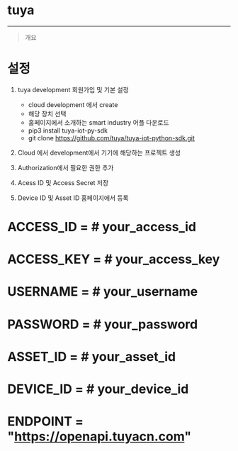 # tuya
------------
> 개요
>
>
>
>
>
>
>

# 설정
1. tuya development 회원가입 및 기본 설정
   * cloud development 에서 create
   * 해당 장치 선택
   * 홈페이지에서 소개하는 smart industry 어플 다운로드 
   * pip3 install tuya-iot-py-sdk
   * git clone https://github.com/tuya/tuya-iot-python-sdk.git

2. Cloud 에서 development에서 기기에 해당하는 프로젝트 생성

3. Authorization에서 필요한 권한 추가

4. Acess ID 및 Access Secret 저장

5. Device ID 및 Asset ID 홈페이지에서 등록
    
  # ACCESS_ID = # your_access_id
  # ACCESS_KEY = # your_access_key
  # USERNAME = # your_username
  # PASSWORD = # your_password
  # ASSET_ID = # your_asset_id
  # DEVICE_ID = # your_device_id
  # ENDPOINT = "https://openapi.tuyacn.com"

